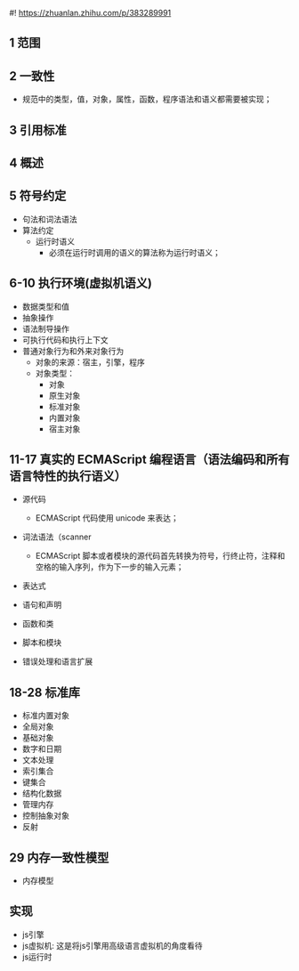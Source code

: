 #! https://zhuanlan.zhihu.com/p/383289991
## 1 范围

## 2 一致性

- 规范中的类型，值，对象，属性，函数，程序语法和语义都需要被实现；

## 3 引用标准

## 4 概述

## 5 符号约定

- 句法和词法语法
- 算法约定
  - 运行时语义
    - 必须在运行时调用的语义的算法称为运行时语义；

## 6-10 执行环境(虚拟机语义)

- 数据类型和值
- 抽象操作
- 语法制导操作
- 可执行代码和执行上下文
- 普通对象行为和外来对象行为
  + 对象的来源：宿主，引擎，程序
  + 对象类型：
    + 对象
    + 原生对象
    + 标准对象
    + 内置对象
    + 宿主对象

## 11-17 真实的 ECMAScript 编程语言（语法编码和所有语言特性的执行语义）

- 源代码
  + ECMAScript 代码使用 unicode 来表达；

- 词法语法（scanner
  + ECMAScript 脚本或者模块的源代码首先转换为符号，行终止符，注释和空格的输入序列，作为下一步的输入元素；

- 表达式
- 语句和声明
- 函数和类
- 脚本和模块
- 错误处理和语言扩展

## 18-28 标准库

- 标准内置对象
- 全局对象
- 基础对象
- 数字和日期
- 文本处理
- 索引集合
- 键集合
- 结构化数据
- 管理内存
- 控制抽象对象
- 反射

## 29 内存一致性模型

- 内存模型

## 实现

- js引擎
- js虚拟机: 这是将js引擎用高级语言虚拟机的角度看待
- js运行时